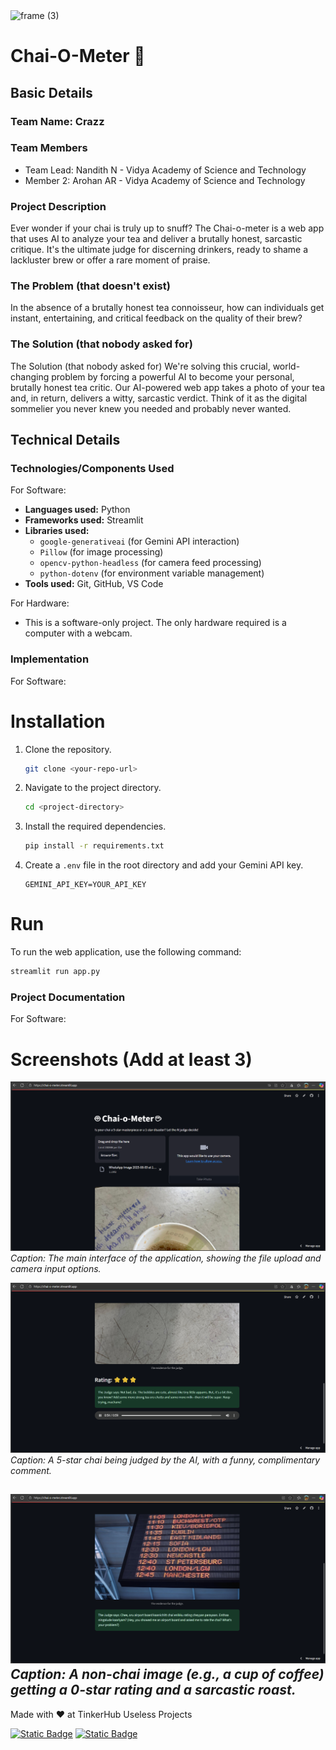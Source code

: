 <img width="3188" height="1202" alt="frame (3)" src="https://github.com/user-attachments/assets/517ad8e9-ad22-457d-9538-a9e62d137cd7" />

# Chai-O-Meter 🎯


## Basic Details
### Team Name: Crazz


### Team Members
- Team Lead: Nandith N - Vidya Academy of Science and Technology
- Member 2: Arohan AR - Vidya Academy of Science and Technology

### Project Description
Ever wonder if your chai is truly up to snuff? The Chai-o-meter is a web app that uses AI to analyze your tea and deliver a brutally honest, sarcastic critique. It's the ultimate judge for discerning drinkers, ready to shame a lackluster brew or offer a rare moment of praise.

### The Problem (that doesn't exist)
In the absence of a brutally honest tea connoisseur, how can individuals get instant, entertaining, and critical feedback on the quality of their brew?

### The Solution (that nobody asked for)
The Solution (that nobody asked for)
We're solving this crucial, world-changing problem by forcing a powerful AI to become your personal, brutally honest tea critic. Our AI-powered web app takes a photo of your tea and, in return, delivers a witty, sarcastic verdict. Think of it as the digital sommelier you never knew you needed and probably never wanted.

## Technical Details
### Technologies/Components Used
For Software:
- **Languages used:** Python
- **Frameworks used:** Streamlit
- **Libraries used:**
  - `google-generativeai` (for Gemini API interaction)
  - `Pillow` (for image processing)
  - `opencv-python-headless` (for camera feed processing)
  - `python-dotenv` (for environment variable management)
- **Tools used:** Git, GitHub, VS Code

For Hardware:
- This is a software-only project. The only hardware required is a computer with a webcam.

### Implementation
For Software:

# Installation
1. Clone the repository.
   ```bash
   git clone <your-repo-url>
   ```
2. Navigate to the project directory.
   ```bash
   cd <project-directory>
   ```
3. Install the required dependencies.
   ```bash
   pip install -r requirements.txt
   ```
4. Create a `.env` file in the root directory and add your Gemini API key.
   ```
   GEMINI_API_KEY=YOUR_API_KEY
   ```

# Run
To run the web application, use the following command:
```bash
streamlit run app.py
```

### Project Documentation
For Software:

# Screenshots (Add at least 3)
![Screenshot1](Ss1.png)
*Caption: The main interface of the application, showing the file upload and camera input options.*

![Screenshot2](Ss2.png)
*Caption: A 5-star chai being judged by the AI, with a funny, complimentary comment.*

![Screenshot3](SSnonchai.png)
*Caption: A non-chai image (e.g., a cup of coffee) getting a 0-star rating and a sarcastic roast.*
---
Made with ❤️ at TinkerHub Useless Projects 

[![Static Badge](https://img.shields.io/badge/TinkerHub-24?color=%23000000&link=https%3A%2F%2Fwww.tinkerhub.org%2F)](https://www.tinkerhub.org/)
[![Static Badge](https://img.shields.io/badge/UselessProjects--25-25?link=https%3A%2F%2Fwww.tinkerhub.org%2Fevents%2FQ2Q1TQKX6Q%2FUseless%2520Projects)](https://www.tinkerhub.org/events/Q2Q1TQKX6Q/Useless%20Projects)
